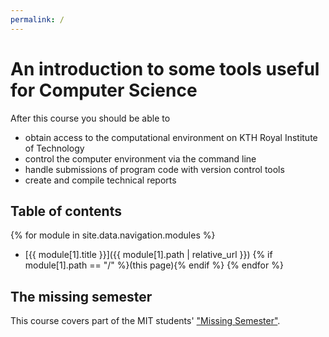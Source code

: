 ```yaml
---
permalink: /
---
```

# An introduction to some tools useful for Computer Science

After this course you should be able to

  - obtain access to the computational environment on KTH Royal Institute of 
    Technology
  - control the computer environment via the command line
  - handle submissions of program code with version control tools
  - create and compile technical reports


## Table of contents

{% for module in site.data.navigation.modules %}
- [{{ module[1].title }}]({{ module[1].path | relative_url }}) {% if module[1].path == "/" %}(this page){% endif %}
{% endfor %}


## The missing semester

This course covers part of the MIT students' ["Missing 
Semester"][missing-semester].

[missing-semester]: https://missing.csail.mit.edu/

